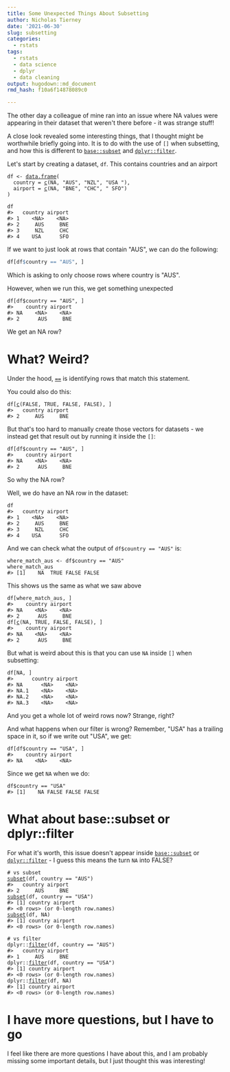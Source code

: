 ```yaml
---
title: Some Unexpected Things About Subsetting
author: Nicholas Tierney
date: '2021-06-30'
slug: subsetting
categories:
  - rstats
tags:
  - rstats
  - data science
  - dplyr
  - data cleaning
output: hugodown::md_document
rmd_hash: f10a6f14878089c0

---
```


The other day a colleague of mine ran into an issue where NA values were appearing in their dataset that weren't there before - it was strange stuff!

A close look revealed some interesting things, that I thought might be worthwhile briefly going into. It is to do with the use of `[]` when subsetting, and how this is different to [`base::subset`](https://rdrr.io/r/base/subset.html) and [`dplyr::filter`](https://dplyr.tidyverse.org/reference/filter.html).

Let's start by creating a dataset, `df`. This contains countries and an airport

<div class="highlight">

<pre class='chroma'><code class='language-r' data-lang='r'><span class='nv'>df</span> <span class='o'>&lt;-</span> <span class='nf'><a href='https://rdrr.io/r/base/data.frame.html'>data.frame</a></span><span class='o'>(</span>
  country <span class='o'>=</span> <span class='nf'><a href='https://rdrr.io/r/base/c.html'>c</a></span><span class='o'>(</span><span class='kc'>NA</span>, <span class='s'>"AUS"</span>, <span class='s'>"NZL"</span>, <span class='s'>"USA "</span><span class='o'>)</span>,
  airport <span class='o'>=</span> <span class='nf'><a href='https://rdrr.io/r/base/c.html'>c</a></span><span class='o'>(</span><span class='kc'>NA</span>, <span class='s'>"BNE"</span>, <span class='s'>"CHC"</span>, <span class='s'>" SFO"</span><span class='o'>)</span>
<span class='o'>)</span>

<span class='nv'>df</span>
<span class='c'>#&gt;   country airport</span>
<span class='c'>#&gt; 1    &lt;NA&gt;    &lt;NA&gt;</span>
<span class='c'>#&gt; 2     AUS     BNE</span>
<span class='c'>#&gt; 3     NZL     CHC</span>
<span class='c'>#&gt; 4    USA      SFO</span></code></pre>

</div>

If we want to just look at rows that contain "AUS", we can do the following:

``` r
df[df$country == "AUS", ]
```

Which is asking to only choose rows where country is "AUS".

However, when we run this, we get something unexpected

<div class="highlight">

<pre class='chroma'><code class='language-r' data-lang='r'><span class='nv'>df</span><span class='o'>[</span><span class='nv'>df</span><span class='o'>$</span><span class='nv'>country</span> <span class='o'>==</span> <span class='s'>"AUS"</span>, <span class='o'>]</span>
<span class='c'>#&gt;    country airport</span>
<span class='c'>#&gt; NA    &lt;NA&gt;    &lt;NA&gt;</span>
<span class='c'>#&gt; 2      AUS     BNE</span></code></pre>

</div>

We get an NA row?

# What? Weird?

Under the hood, [`==`](https://rdrr.io/r/base/Comparison.html) is identifying rows that match this statement.

You could also do this:

<div class="highlight">

<pre class='chroma'><code class='language-r' data-lang='r'><span class='nv'>df</span><span class='o'>[</span><span class='nf'><a href='https://rdrr.io/r/base/c.html'>c</a></span><span class='o'>(</span><span class='kc'>FALSE</span>, <span class='kc'>TRUE</span>, <span class='kc'>FALSE</span>, <span class='kc'>FALSE</span><span class='o'>)</span>, <span class='o'>]</span>
<span class='c'>#&gt;   country airport</span>
<span class='c'>#&gt; 2     AUS     BNE</span></code></pre>

</div>

But that's too hard to manually create those vectors for datasets - we instead get that result out by running it inside the `[]`:

<div class="highlight">

<pre class='chroma'><code class='language-r' data-lang='r'><span class='nv'>df</span><span class='o'>[</span><span class='nv'>df</span><span class='o'>$</span><span class='nv'>country</span> <span class='o'>==</span> <span class='s'>"AUS"</span>, <span class='o'>]</span>
<span class='c'>#&gt;    country airport</span>
<span class='c'>#&gt; NA    &lt;NA&gt;    &lt;NA&gt;</span>
<span class='c'>#&gt; 2      AUS     BNE</span></code></pre>

</div>

So why the NA row?

Well, we do have an NA row in the dataset:

<div class="highlight">

<pre class='chroma'><code class='language-r' data-lang='r'><span class='nv'>df</span>
<span class='c'>#&gt;   country airport</span>
<span class='c'>#&gt; 1    &lt;NA&gt;    &lt;NA&gt;</span>
<span class='c'>#&gt; 2     AUS     BNE</span>
<span class='c'>#&gt; 3     NZL     CHC</span>
<span class='c'>#&gt; 4    USA      SFO</span></code></pre>

</div>

And we can check what the output of `df$country == "AUS"` is:

<div class="highlight">

<pre class='chroma'><code class='language-r' data-lang='r'><span class='nv'>where_match_aus</span> <span class='o'>&lt;-</span> <span class='nv'>df</span><span class='o'>$</span><span class='nv'>country</span> <span class='o'>==</span> <span class='s'>"AUS"</span>
<span class='nv'>where_match_aus</span>
<span class='c'>#&gt; [1]    NA  TRUE FALSE FALSE</span></code></pre>

</div>

This shows us the same as what we saw above

<div class="highlight">

<pre class='chroma'><code class='language-r' data-lang='r'><span class='nv'>df</span><span class='o'>[</span><span class='nv'>where_match_aus</span>, <span class='o'>]</span>
<span class='c'>#&gt;    country airport</span>
<span class='c'>#&gt; NA    &lt;NA&gt;    &lt;NA&gt;</span>
<span class='c'>#&gt; 2      AUS     BNE</span>
<span class='nv'>df</span><span class='o'>[</span><span class='nf'><a href='https://rdrr.io/r/base/c.html'>c</a></span><span class='o'>(</span><span class='kc'>NA</span>, <span class='kc'>TRUE</span>, <span class='kc'>FALSE</span>, <span class='kc'>FALSE</span><span class='o'>)</span>, <span class='o'>]</span>
<span class='c'>#&gt;    country airport</span>
<span class='c'>#&gt; NA    &lt;NA&gt;    &lt;NA&gt;</span>
<span class='c'>#&gt; 2      AUS     BNE</span></code></pre>

</div>

But what is weird about this is that you can use `NA` inside `[]` when subsetting:

<div class="highlight">

<pre class='chroma'><code class='language-r' data-lang='r'><span class='nv'>df</span><span class='o'>[</span><span class='kc'>NA</span>, <span class='o'>]</span>
<span class='c'>#&gt;      country airport</span>
<span class='c'>#&gt; NA      &lt;NA&gt;    &lt;NA&gt;</span>
<span class='c'>#&gt; NA.1    &lt;NA&gt;    &lt;NA&gt;</span>
<span class='c'>#&gt; NA.2    &lt;NA&gt;    &lt;NA&gt;</span>
<span class='c'>#&gt; NA.3    &lt;NA&gt;    &lt;NA&gt;</span></code></pre>

</div>

And you get a whole lot of weird rows now? Strange, right?

And what happens when our filter is wrong? Remember, "USA" has a trailing space in it, so if we write out "USA", we get:

<div class="highlight">

<pre class='chroma'><code class='language-r' data-lang='r'><span class='nv'>df</span><span class='o'>[</span><span class='nv'>df</span><span class='o'>$</span><span class='nv'>country</span> <span class='o'>==</span> <span class='s'>"USA"</span>, <span class='o'>]</span>
<span class='c'>#&gt;    country airport</span>
<span class='c'>#&gt; NA    &lt;NA&gt;    &lt;NA&gt;</span></code></pre>

</div>

Since we get `NA` when we do:

<div class="highlight">

<pre class='chroma'><code class='language-r' data-lang='r'><span class='nv'>df</span><span class='o'>$</span><span class='nv'>country</span> <span class='o'>==</span> <span class='s'>"USA"</span>
<span class='c'>#&gt; [1]    NA FALSE FALSE FALSE</span></code></pre>

</div>

# What about base::subset or dplyr::filter

For what it's worth, this issue doesn't appear inside [`base::subset`](https://rdrr.io/r/base/subset.html) or [`dplyr::filter`](https://dplyr.tidyverse.org/reference/filter.html) - I guess this means the turn `NA` into FALSE?

<div class="highlight">

<pre class='chroma'><code class='language-r' data-lang='r'><span class='c'># vs subset</span>
<span class='nf'><a href='https://rdrr.io/r/base/subset.html'>subset</a></span><span class='o'>(</span><span class='nv'>df</span>, <span class='nv'>country</span> <span class='o'>==</span> <span class='s'>"AUS"</span><span class='o'>)</span>
<span class='c'>#&gt;   country airport</span>
<span class='c'>#&gt; 2     AUS     BNE</span>
<span class='nf'><a href='https://rdrr.io/r/base/subset.html'>subset</a></span><span class='o'>(</span><span class='nv'>df</span>, <span class='nv'>country</span> <span class='o'>==</span> <span class='s'>"USA"</span><span class='o'>)</span>
<span class='c'>#&gt; [1] country airport</span>
<span class='c'>#&gt; &lt;0 rows&gt; (or 0-length row.names)</span>
<span class='nf'><a href='https://rdrr.io/r/base/subset.html'>subset</a></span><span class='o'>(</span><span class='nv'>df</span>, <span class='kc'>NA</span><span class='o'>)</span>
<span class='c'>#&gt; [1] country airport</span>
<span class='c'>#&gt; &lt;0 rows&gt; (or 0-length row.names)</span></code></pre>

</div>

<div class="highlight">

<pre class='chroma'><code class='language-r' data-lang='r'><span class='c'># vs filter</span>
<span class='nf'>dplyr</span><span class='nf'>::</span><span class='nf'><a href='https://dplyr.tidyverse.org/reference/filter.html'>filter</a></span><span class='o'>(</span><span class='nv'>df</span>, <span class='nv'>country</span> <span class='o'>==</span> <span class='s'>"AUS"</span><span class='o'>)</span>
<span class='c'>#&gt;   country airport</span>
<span class='c'>#&gt; 1     AUS     BNE</span>
<span class='nf'>dplyr</span><span class='nf'>::</span><span class='nf'><a href='https://dplyr.tidyverse.org/reference/filter.html'>filter</a></span><span class='o'>(</span><span class='nv'>df</span>, <span class='nv'>country</span> <span class='o'>==</span> <span class='s'>"USA"</span><span class='o'>)</span>
<span class='c'>#&gt; [1] country airport</span>
<span class='c'>#&gt; &lt;0 rows&gt; (or 0-length row.names)</span>
<span class='nf'>dplyr</span><span class='nf'>::</span><span class='nf'><a href='https://dplyr.tidyverse.org/reference/filter.html'>filter</a></span><span class='o'>(</span><span class='nv'>df</span>, <span class='kc'>NA</span><span class='o'>)</span>
<span class='c'>#&gt; [1] country airport</span>
<span class='c'>#&gt; &lt;0 rows&gt; (or 0-length row.names)</span></code></pre>

</div>

# I have more questions, but I have to go

I feel like there are more questions I have about this, and I am probably missing some important details, but I just thought this was interesting!

